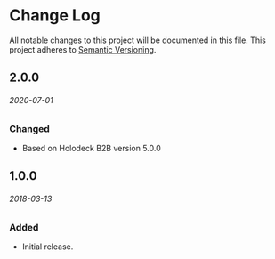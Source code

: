 # Change Log
All notable changes to this project will be documented in this file.
This project adheres to [Semantic Versioning](http://semver.org/).

## 2.0.0
###### 2020-07-01
### Changed
* Based on Holodeck B2B version 5.0.0

## 1.0.0
###### 2018-03-13
### Added
* Initial release. 
